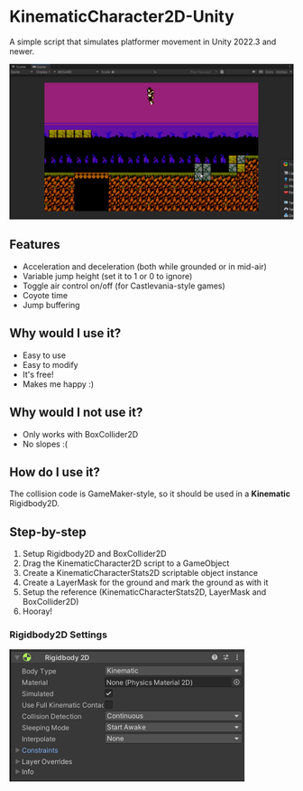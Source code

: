 # KinematicCharacter2D-Unity

A simple script that simulates platformer movement in Unity 2022.3 and newer.

![Demo of the script in action](./readme-images/demo.gif)

## Features
- Acceleration and deceleration (both while grounded or in mid-air)
- Variable jump height (set it to 1 or 0 to ignore)
- Toggle air control  on/off (for Castlevania-style games)
- Coyote time
- Jump buffering

## Why would I use it?
- Easy to use
- Easy to modify
- It's free!
- Makes me happy :)

## Why would I not use it?
- Only works with BoxCollider2D
- No slopes :(

## How do I use it?
The collision code is GameMaker-style, so it should be used in a **Kinematic** Rigidbody2D. 

## Step-by-step
1. Setup Rigidbody2D and BoxCollider2D
2. Drag the KinematicCharacter2D script to a GameObject
3. Create a KinematicCharacterStats2D scriptable object instance
4. Create a LayerMask for the ground and mark the ground as with it
5. Setup the reference (KinematicCharacterStats2D, LayerMask and BoxCollider2D)
6. Hooray!

### Rigidbody2D Settings
![Body Type should be set to Kinematic, Simuated is turned on and Collision Detection is set to continuous. The rest is default](./readme-images/rb2d-settings.png)
